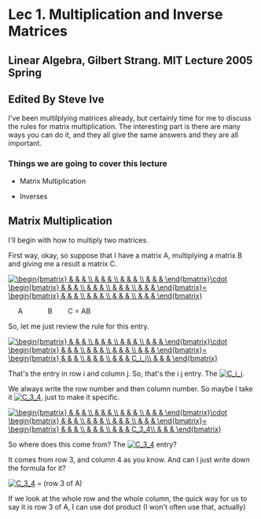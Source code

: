  # Lec 1. Multiplication and Inverse Matrices

 ## Linear Algebra, Gilbert Strang. MIT Lecture 2005 Spring

 ## Edited By Steve Ive

 I've been multilplying matrices already, but certainly time for me to discuss the rules for matrix multiplication. The interesting part is there are many ways you can do it, and they all give the same answers and they are all important.

 ### Things we are going to cover this lecture

 - Matrix Multiplication

 - Inverses

 ## Matrix Multiplication

 I'll begin with how to multiply two matrices. 
 
First way, okay, so suppose that I have a matrix A, multiplying a matrix B and giving me a result a matrix C.


<a href="https://www.codecogs.com/eqnedit.php?latex=\fn_phv&space;\begin{bmatrix}&space;&&space;&&space;&&space;\\&space;&&space;&&space;&&space;\\&space;&&space;&&space;&&space;\\&space;&&space;&&space;&&space;\end{bmatrix}\cdot&space;\begin{bmatrix}&space;&&space;&&space;&&space;\\&space;&&space;&&space;&&space;\\&space;&&space;&&space;&&space;\\&space;&&space;&&space;&&space;\end{bmatrix}=&space;\begin{bmatrix}&space;&&space;&&space;&&space;\\&space;&&space;&&space;&&space;\\&space;&&space;&&space;&&space;\\&space;&&space;&&space;&&space;\end{bmatrix}" target="_blank"><img src="https://latex.codecogs.com/png.latex?\fn_phv&space;\begin{bmatrix}&space;&&space;&&space;&&space;\\&space;&&space;&&space;&&space;\\&space;&&space;&&space;&&space;\\&space;&&space;&&space;&&space;\end{bmatrix}\cdot&space;\begin{bmatrix}&space;&&space;&&space;&&space;\\&space;&&space;&&space;&&space;\\&space;&&space;&&space;&&space;\\&space;&&space;&&space;&&space;\end{bmatrix}=&space;\begin{bmatrix}&space;&&space;&&space;&&space;\\&space;&&space;&&space;&&space;\\&space;&&space;&&space;&&space;\\&space;&&space;&&space;&&space;\end{bmatrix}" title="\begin{bmatrix} & & & \\ & & & \\ & & & \\ & & & \end{bmatrix}\cdot \begin{bmatrix} & & & \\ & & & \\ & & & \\ & & & \end{bmatrix}= \begin{bmatrix} & & & \\ & & & \\ & & & \\ & & & \end{bmatrix}" /></a>

&nbsp;&nbsp;&nbsp;&nbsp; A &nbsp;&nbsp;&nbsp;&nbsp;&nbsp;&nbsp;&nbsp;&nbsp;&nbsp;&nbsp;&nbsp;  B &nbsp;&nbsp;&nbsp;&nbsp;&nbsp;&nbsp;  C = AB


So, let me just review the rule for this entry.

<a href="https://www.codecogs.com/eqnedit.php?latex=\fn_phv&space;\begin{bmatrix}&space;&&space;&&space;&&space;\\&space;&&space;&&space;&&space;\\&space;&&space;&&space;&&space;\\&space;&&space;&&space;&&space;\end{bmatrix}\cdot&space;\begin{bmatrix}&space;&&space;&&space;&&space;\\&space;&&space;&&space;&&space;\\&space;&&space;&&space;&&space;\\&space;&&space;&&space;&&space;\end{bmatrix}=&space;\begin{bmatrix}&space;&&space;&&space;&&space;\\&space;&&space;&&space;&&space;\\&space;&&space;&&space;&&space;C_i_j\\&space;&&space;&&space;&&space;\end{bmatrix}" target="_blank"><img src="https://latex.codecogs.com/png.latex?\fn_phv&space;\begin{bmatrix}&space;&&space;&&space;&&space;\\&space;&&space;&&space;&&space;\\&space;&&space;&&space;&&space;\\&space;&&space;&&space;&&space;\end{bmatrix}\cdot&space;\begin{bmatrix}&space;&&space;&&space;&&space;\\&space;&&space;&&space;&&space;\\&space;&&space;&&space;&&space;\\&space;&&space;&&space;&&space;\end{bmatrix}=&space;\begin{bmatrix}&space;&&space;&&space;&&space;\\&space;&&space;&&space;&&space;\\&space;&&space;&&space;&&space;C_i_j\\&space;&&space;&&space;&&space;\end{bmatrix}" title="\begin{bmatrix} & & & \\ & & & \\ & & & \\ & & & \end{bmatrix}\cdot \begin{bmatrix} & & & \\ & & & \\ & & & \\ & & & \end{bmatrix}= \begin{bmatrix} & & & \\ & & & \\ & & & C_i_j\\ & & & \end{bmatrix}" /></a>

That's the entry in row i and column j. So, that's the i j entry. The <a href="https://www.codecogs.com/eqnedit.php?latex=\fn_phv&space;C_i_j" target="_blank"><img src="https://latex.codecogs.com/png.latex?\fn_phv&space;C_i_j" title="C_i_j" /></a>.

We always write the row number and then column number. So maybe I take it <a href="https://www.codecogs.com/eqnedit.php?latex=\fn_phv&space;C_3_4" target="_blank"><img src="https://latex.codecogs.com/png.latex?\fn_phv&space;C_3_4" title="C_3_4" /></a>, just to make it specific.

<a href="https://www.codecogs.com/eqnedit.php?latex=\fn_phv&space;\begin{bmatrix}&space;&&space;&&space;&&space;\\&space;&&space;&&space;&&space;\\&space;&&space;&&space;&&space;\\&space;&&space;&&space;&&space;\end{bmatrix}\cdot&space;\begin{bmatrix}&space;&&space;&&space;&&space;\\&space;&&space;&&space;&&space;\\&space;&&space;&&space;&&space;\\&space;&&space;&&space;&&space;\end{bmatrix}=&space;\begin{bmatrix}&space;&&space;&&space;&&space;\\&space;&&space;&&space;&&space;\\&space;&&space;&&space;&&space;C_3_4\\&space;&&space;&&space;&&space;\end{bmatrix}" target="_blank"><img src="https://latex.codecogs.com/png.latex?\fn_phv&space;\begin{bmatrix}&space;&&space;&&space;&&space;\\&space;&&space;&&space;&&space;\\&space;&&space;&&space;&&space;\\&space;&&space;&&space;&&space;\end{bmatrix}\cdot&space;\begin{bmatrix}&space;&&space;&&space;&&space;\\&space;&&space;&&space;&&space;\\&space;&&space;&&space;&&space;\\&space;&&space;&&space;&&space;\end{bmatrix}=&space;\begin{bmatrix}&space;&&space;&&space;&&space;\\&space;&&space;&&space;&&space;\\&space;&&space;&&space;&&space;C_3_4\\&space;&&space;&&space;&&space;\end{bmatrix}" title="\begin{bmatrix} & & & \\ & & & \\ & & & \\ & & & \end{bmatrix}\cdot \begin{bmatrix} & & & \\ & & & \\ & & & \\ & & & \end{bmatrix}= \begin{bmatrix} & & & \\ & & & \\ & & & C_3_4\\ & & & \end{bmatrix}" /></a>

So where does this come from? The <a href="https://www.codecogs.com/eqnedit.php?latex=\fn_phv&space;C_3_4" target="_blank"><img src="https://latex.codecogs.com/png.latex?\fn_phv&space;C_3_4" title="C_3_4" /></a> entry?

It comes from row 3, and column 4 as you know. And can I just write down the formula for it?

<a href="https://www.codecogs.com/eqnedit.php?latex=\fn_phv&space;C_3_4" target="_blank"><img src="https://latex.codecogs.com/png.latex?\fn_phv&space;C_3_4" title="C_3_4" /></a> = (row 3 of A)

If we look at the whole row and the whole column, the quick way for us to say it is row 3 of A, I can use dot product (I won't often use that, actually)